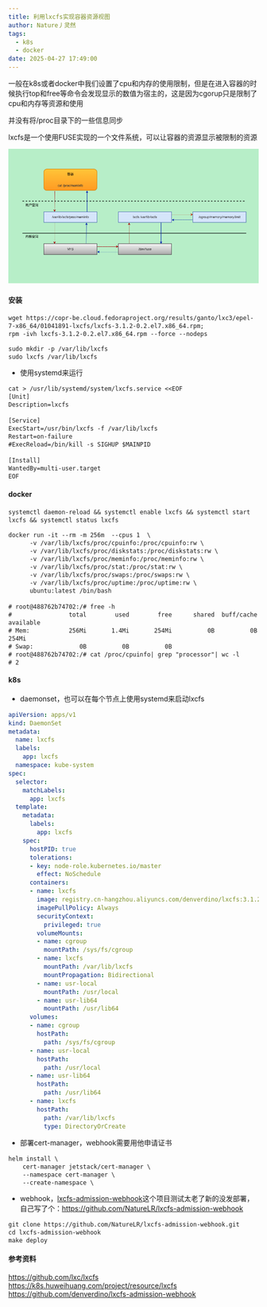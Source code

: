 ```yaml
---
title: 利用lxcfs实现容器资源视图
author: Nature丿灵然
tags:
  - k8s
  - docker
date: 2025-04-27 17:49:00
---
```

一般在k8s或者docker中我们设置了cpu和内存的使用限制，但是在进入容器的时候执行top和free等命令会发现显示的数值为宿主的，这是因为cgorup只是限制了cpu和内存等资源和使用

并没有将/proc目录下的一些信息同步

<!--more-->

lxcfs是一个使用FUSE实现的一个文件系统，可以让容器的资源显示被限制的资源

![alt text](../images/lxcfs-1.png)

#### 安装

```shell
wget https://copr-be.cloud.fedoraproject.org/results/ganto/lxc3/epel-7-x86_64/01041891-lxcfs/lxcfs-3.1.2-0.2.el7.x86_64.rpm;
rpm -ivh lxcfs-3.1.2-0.2.el7.x86_64.rpm --force --nodeps
```

```shell
sudo mkdir -p /var/lib/lxcfs
sudo lxcfs /var/lib/lxcfs
```

- 使用systemd来运行

```shell
cat > /usr/lib/systemd/system/lxcfs.service <<EOF
[Unit]
Description=lxcfs

[Service]
ExecStart=/usr/bin/lxcfs -f /var/lib/lxcfs
Restart=on-failure
#ExecReload=/bin/kill -s SIGHUP $MAINPID

[Install]
WantedBy=multi-user.target
EOF
```

#### docker

```shell
systemctl daemon-reload && systemctl enable lxcfs && systemctl start lxcfs && systemctl status lxcfs 
```

```shell
docker run -it --rm -m 256m  --cpus 1  \
      -v /var/lib/lxcfs/proc/cpuinfo:/proc/cpuinfo:rw \
      -v /var/lib/lxcfs/proc/diskstats:/proc/diskstats:rw \
      -v /var/lib/lxcfs/proc/meminfo:/proc/meminfo:rw \
      -v /var/lib/lxcfs/proc/stat:/proc/stat:rw \
      -v /var/lib/lxcfs/proc/swaps:/proc/swaps:rw \
      -v /var/lib/lxcfs/proc/uptime:/proc/uptime:rw \
      ubuntu:latest /bin/bash

# root@488762b74702:/# free -h
#                total        used        free      shared  buff/cache   available
# Mem:           256Mi       1.4Mi       254Mi          0B          0B       254Mi
# Swap:             0B          0B          0B
# root@488762b74702:/# cat /proc/cpuinfo| grep "processor"| wc -l
# 2
```

#### k8s

- daemonset，也可以在每个节点上使用systemd来启动lxcfs

```yaml
apiVersion: apps/v1
kind: DaemonSet
metadata:
  name: lxcfs
  labels:
    app: lxcfs
  namespace: kube-system
spec:
  selector:
    matchLabels:
      app: lxcfs
  template:
    metadata:
      labels:
        app: lxcfs
    spec:
      hostPID: true
      tolerations:
      - key: node-role.kubernetes.io/master
        effect: NoSchedule
      containers:
      - name: lxcfs
        image: registry.cn-hangzhou.aliyuncs.com/denverdino/lxcfs:3.1.2
        imagePullPolicy: Always
        securityContext:
          privileged: true
        volumeMounts:
        - name: cgroup
          mountPath: /sys/fs/cgroup
        - name: lxcfs
          mountPath: /var/lib/lxcfs
          mountPropagation: Bidirectional
        - name: usr-local
          mountPath: /usr/local
        - name: usr-lib64
          mountPath: /usr/lib64
      volumes:
      - name: cgroup
        hostPath:
          path: /sys/fs/cgroup
      - name: usr-local
        hostPath:
          path: /usr/local
      - name: usr-lib64
        hostPath:
          path: /usr/lib64
      - name: lxcfs
        hostPath:
          path: /var/lib/lxcfs
          type: DirectoryOrCreate
```

- 部署cert-manager，webhook需要用他申请证书

```shell
helm install \
    cert-manager jetstack/cert-manager \
    --namespace cert-manager \
    --create-namespace \
```

- webhook，[lxcfs-admission-webhook](https://github.com/denverdino/lxcfs-admission-webhook)这个项目测试太老了新的没发部署，自己写了个：<https://github.com/NatureLR/lxcfs-admission-webhook>

```shell
git clone https://github.com/NatureLR/lxcfs-admission-webhook.git
cd lxcfs-admission-webhook
make deploy 
```

#### 参考资料

<https://github.com/lxc/lxcfs>
<https://k8s.huweihuang.com/project/resource/lxcfs>
<https://github.com/denverdino/lxcfs-admission-webhook>

